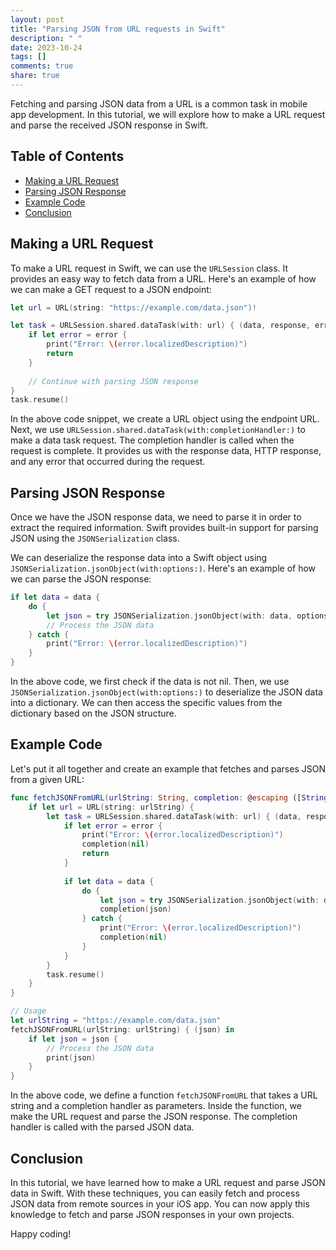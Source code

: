 ```yaml
---
layout: post
title: "Parsing JSON from URL requests in Swift"
description: " "
date: 2023-10-24
tags: []
comments: true
share: true
---
```


Fetching and parsing JSON data from a URL is a common task in mobile app development. In this tutorial, we will explore how to make a URL request and parse the received JSON response in Swift.

## Table of Contents
- [Making a URL Request](#making-a-url-request)
- [Parsing JSON Response](#parsing-json-response)
- [Example Code](#example-code)
- [Conclusion](#conclusion)

## Making a URL Request

To make a URL request in Swift, we can use the `URLSession` class. It provides an easy way to fetch data from a URL. Here's an example of how we can make a GET request to a JSON endpoint:

```swift
let url = URL(string: "https://example.com/data.json")!

let task = URLSession.shared.dataTask(with: url) { (data, response, error) in
    if let error = error {
        print("Error: \(error.localizedDescription)")
        return
    }
    
    // Continue with parsing JSON response
}
task.resume()
```

In the above code snippet, we create a URL object using the endpoint URL. Next, we use `URLSession.shared.dataTask(with:completionHandler:)` to make a data task request. The completion handler is called when the request is complete. It provides us with the response data, HTTP response, and any error that occurred during the request.

## Parsing JSON Response

Once we have the JSON response data, we need to parse it in order to extract the required information. Swift provides built-in support for parsing JSON using the `JSONSerialization` class.

We can deserialize the response data into a Swift object using `JSONSerialization.jsonObject(with:options:)`. Here's an example of how we can parse the JSON response:

```swift
if let data = data {
    do {
        let json = try JSONSerialization.jsonObject(with: data, options: []) as! [String: Any]
        // Process the JSON data
    } catch {
        print("Error: \(error.localizedDescription)")
    }
}
```

In the above code, we first check if the data is not nil. Then, we use `JSONSerialization.jsonObject(with:options:)` to deserialize the JSON data into a dictionary. We can then access the specific values from the dictionary based on the JSON structure.

## Example Code

Let's put it all together and create an example that fetches and parses JSON from a given URL:

```swift
func fetchJSONFromURL(urlString: String, completion: @escaping ([String: Any]?) -> Void) {
    if let url = URL(string: urlString) {
        let task = URLSession.shared.dataTask(with: url) { (data, response, error) in
            if let error = error {
                print("Error: \(error.localizedDescription)")
                completion(nil)
                return
            }
            
            if let data = data {
                do {
                    let json = try JSONSerialization.jsonObject(with: data, options: []) as? [String: Any]
                    completion(json)
                } catch {
                    print("Error: \(error.localizedDescription)")
                    completion(nil)
                }
            }
        }
        task.resume()
    }
}

// Usage
let urlString = "https://example.com/data.json"
fetchJSONFromURL(urlString: urlString) { (json) in
    if let json = json {
        // Process the JSON data
        print(json)
    }
}
```

In the above code, we define a function `fetchJSONFromURL` that takes a URL string and a completion handler as parameters. Inside the function, we make the URL request and parse the JSON response. The completion handler is called with the parsed JSON data.

## Conclusion

In this tutorial, we have learned how to make a URL request and parse JSON data in Swift. With these techniques, you can easily fetch and process JSON data from remote sources in your iOS app. You can now apply this knowledge to fetch and parse JSON responses in your own projects.

Happy coding!